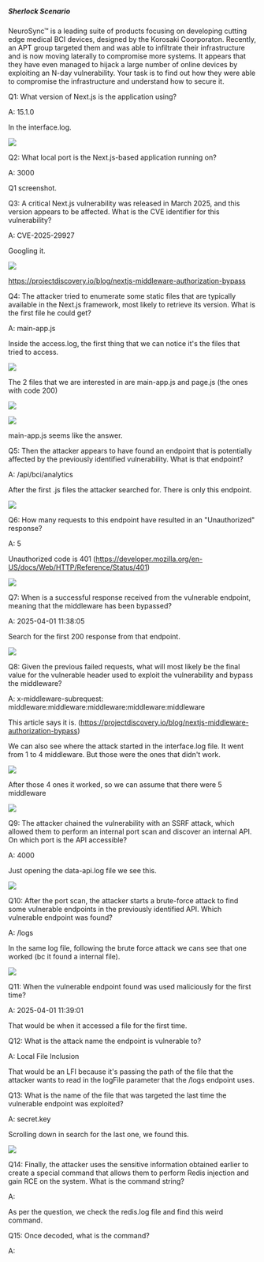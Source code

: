 

##### Sherlock Scenario

NeuroSync™ is a leading suite of products focusing on developing cutting edge medical BCI devices, designed by the Korosaki Coorporaton. Recently, an APT group targeted them and was able to infiltrate their infrastructure and is now moving laterally to compromise more systems. It appears that they have even managed to hijack a large number of online devices by exploiting an N-day vulnerability. Your task is to find out how they were able to compromise the infrastructure and understand how to secure it.



Q1: What version of Next.js is the application using?

A: 15.1.0

In the interface.log.

![](../../Img/Pasted%20image%2020250429152722.png)

Q2: What local port is the Next.js-based application running on?

A: 3000

Q1 screenshot.

Q3: A critical Next.js vulnerability was released in March 2025, and this version appears to be affected. What is the CVE identifier for this vulnerability?

A: CVE-2025-29927

Googling it.

![](../../Img/Pasted%20image%2020250429153028.png)

https://projectdiscovery.io/blog/nextjs-middleware-authorization-bypass

Q4: The attacker tried to enumerate some static files that are typically available in the Next.js framework, most likely to retrieve its version. What is the first file he could get?

A: main-app.js

Inside the access.log, the first thing that we can notice it's the files that tried to access.

![](../../Img/Pasted%20image%2020250429153550.png)

The 2 files that we are interested in are main-app.js and page.js (the ones with code 200)

![](../../Img/Pasted%20image%2020250429153738.png)

![](../../Img/Pasted%20image%2020250429153724.png)

main-app.js seems like the answer.

Q5: Then the attacker appears to have found an endpoint that is potentially affected by the previously identified vulnerability. What is that endpoint?

A: /api/bci/analytics

After the first .js files the attacker searched for. There is only this endpoint.

![](../../Img/Pasted%20image%2020250429153924.png)

Q6: How many requests to this endpoint have resulted in an "Unauthorized" response?

A: 5

Unauthorized code is 401 (https://developer.mozilla.org/en-US/docs/Web/HTTP/Reference/Status/401)

![](../../Img/Pasted%20image%2020250429154143.png)

Q7: When is a successful response received from the vulnerable endpoint, meaning that the middleware has been bypassed?

A: 2025-04-01 11:38:05

Search for the first 200 response from that endpoint.

![](../../Img/Pasted%20image%2020250429154309.png)

Q8: Given the previous failed requests, what will most likely be the final value for the vulnerable header used to exploit the vulnerability and bypass the middleware?

A: x-middleware-subrequest: middleware:middleware:middleware:middleware:middleware

This article says it is. (https://projectdiscovery.io/blog/nextjs-middleware-authorization-bypass)

We can also see where the attack started in the interface.log file. It went from 1 to 4 middleware. But those were the ones that didn't work.

![](../../Img/Pasted%20image%2020250429154442.png)

After those 4 ones it worked, so we can assume that there were 5 middleware

![](../../Img/Pasted%20image%2020250429154736.png)

Q9: The attacker chained the vulnerability with an SSRF attack, which allowed them to perform an internal port scan and discover an internal API. On which port is the API accessible?

A: 4000

Just opening the data-api.log file we see this.

![](../../Img/Pasted%20image%2020250429154941.png)

Q10: After the port scan, the attacker starts a brute-force attack to find some vulnerable endpoints in the previously identified API. Which vulnerable endpoint was found?

A: /logs

In the same log file, following the brute force attack we cans see that one worked (bc it found a internal file).

![](../../Img/Pasted%20image%2020250429155315.png)

Q11: When the vulnerable endpoint found was used maliciously for the first time?

A: 2025-04-01 11:39:01

That would be when it accessed a file for the first time.

Q12: What is the attack name the endpoint is vulnerable to?

A: Local File Inclusion

That would be an LFI because it's passing the path of the file that the attacker wants to read in the logFile parameter that the /logs endpoint uses.

Q13: What is the name of the file that was targeted the last time the vulnerable endpoint was exploited?

A: secret.key

Scrolling down in search for the last one, we found this.

![](../../Img/Pasted%20image%2020250429155754.png)

Q14: Finally, the attacker uses the sensitive information obtained earlier to create a special command that allows them to perform Redis injection and gain RCE on the system. What is the command string?

A: 

As per the question, we check the redis.log file and find this weird command.



Q15: Once decoded, what is the command?

A: 


